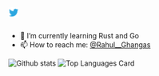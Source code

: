 <a href="https://twitter.com/Rahul__Ghangas">
  <img align="left" alt="Rahul Ghangas | Twitter" width="21px" src="https://raw.githubusercontent.com/rahulghangas/rahulghangas/master/assets/twitter.png"/>
</a>

<br />
<br />

- 🌱 I’m currently learning Rust and Go
- 📫 How to reach me: <a href="https://twitter.com/Rahul__Ghangas">@Rahul__Ghangas</a> 


![Github stats](https://github-readme-stats.vercel.app/api?username=rahulghangas&theme=highcontrast&show_icons=true&count_private=true)
![Top Languages Card](https://github-readme-stats.vercel.app/api/top-langs/?username=rahulghangas&layout=compact)


<!--
**Languages and Tools:**  

<code><img height="40" src="https://raw.githubusercontent.com/rahulghangas/rahulghangas/master/assets/jupyter-notebook.png"></code>
<code><img height="40" src="https://raw.githubusercontent.com/rahulghangas/rahulghangas/master/assets/python.png"></code>
<code><img height="40" src="https://raw.githubusercontent.com/rahulghangas/rahulghangas/master/assets/rust.png"></code>
<code><img height="40" src="https://raw.githubusercontent.com/rahulghangas/rahulghangas/master/assets/javascript.png"></code>
<code><img height="40" src="https://raw.githubusercontent.com/rahulghangas/rahulghangas/master/assets/php.png"></code>
<code><img height="40" src="https://raw.githubusercontent.com/rahulghangas/rahulghangas/master/assets/visual-studio-code.png"></code>
<code><img height="40" src="https://raw.githubusercontent.com/rahulghangas/rahulghangas/master/assets/vim.png"></code>
-->
